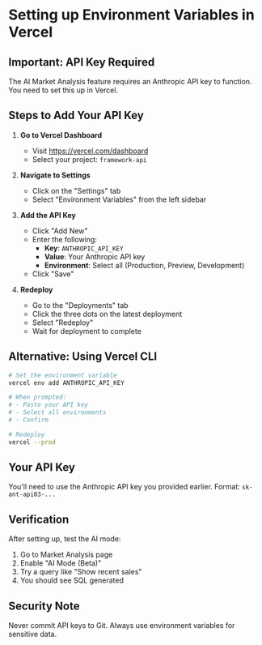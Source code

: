 # Setting up Environment Variables in Vercel

## Important: API Key Required
The AI Market Analysis feature requires an Anthropic API key to function. You need to set this up in Vercel.

## Steps to Add Your API Key

1. **Go to Vercel Dashboard**
   - Visit https://vercel.com/dashboard
   - Select your project: `framework-api`

2. **Navigate to Settings**
   - Click on the "Settings" tab
   - Select "Environment Variables" from the left sidebar

3. **Add the API Key**
   - Click "Add New"
   - Enter the following:
     - **Key**: `ANTHROPIC_API_KEY`
     - **Value**: Your Anthropic API key
     - **Environment**: Select all (Production, Preview, Development)
   - Click "Save"

4. **Redeploy**
   - Go to the "Deployments" tab
   - Click the three dots on the latest deployment
   - Select "Redeploy"
   - Wait for deployment to complete

## Alternative: Using Vercel CLI

```bash
# Set the environment variable
vercel env add ANTHROPIC_API_KEY

# When prompted:
# - Paste your API key
# - Select all environments
# - Confirm

# Redeploy
vercel --prod
```

## Your API Key
You'll need to use the Anthropic API key you provided earlier. 
Format: `sk-ant-api03-...`

## Verification
After setting up, test the AI mode:
1. Go to Market Analysis page
2. Enable "AI Mode (Beta)"
3. Try a query like "Show recent sales"
4. You should see SQL generated

## Security Note
Never commit API keys to Git. Always use environment variables for sensitive data.